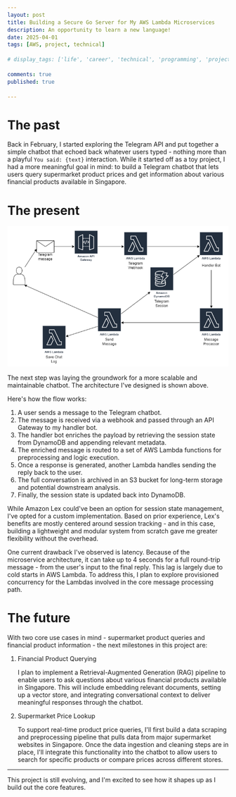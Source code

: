 ```yaml
---
layout: post
title: Building a Secure Go Server for My AWS Lambda Microservices
description: An opportunity to learn a new language!
date: 2025-04-01
tags: [AWS, project, technical]

# display_tags: ['life', 'career', 'technical', 'programming', 'project', 'AWS', 'growth']

comments: true
published: true

---
```


# The past
Back in February, I started exploring the Telegram API and put together a simple chatbot that echoed back whatever users typed - nothing more than a playful `You said: {text}` interaction. While it started off as a toy project, I had a more meaningful goal in mind: to build a Telegram chatbot that lets users query supermarket product prices and get information about various financial products available in Singapore.

# The present
![chatbot_architecture](https://github.com/brandonyongys/brandonyongys.github.io/blob/master/assets/img/2025-imgs/overall_architecture.png?raw=true)

The next step was laying the groundwork for a more scalable and maintainable chatbot. The architecture I've designed is shown above.

Here's how the flow works:
1. A user sends a message to the Telegram chatbot.
1. The message is received via a webhook and passed through an API Gateway to my handler bot.
1. The handler bot enriches the payload by retrieving the session state from DynamoDB and appending relevant metadata.
1. The enriched message is routed to a set of AWS Lambda functions for preprocessing and logic execution.
1. Once a response is generated, another Lambda handles sending the reply back to the user.
1. The full conversation is archived in an S3 bucket for long-term storage and potential downstream analysis.
1. Finally, the session state is updated back into DynamoDB.

While Amazon Lex could've been an option for session state management, I've opted for a custom implementation. Based on prior experience, Lex's benefits are mostly centered around session tracking - and in this case, building a lightweight and modular system from scratch gave me greater flexibility without the overhead.

One current drawback I've observed is latency. Because of the microservice architecture, it can take up to 4 seconds for a full round-trip message - from the user's input to the final reply. This lag is largely due to cold starts in AWS Lambda. To address this, I plan to explore provisioned concurrency for the Lambdas involved in the core message processing path.

# The future
With two core use cases in mind - supermarket product queries and financial product information - the next milestones in this project are:

1. Financial Product Querying

    I plan to implement a Retrieval-Augmented Generation (RAG) pipeline to enable users to ask questions about various financial products available in Singapore. This will include embedding relevant documents, setting up a vector store, and integrating conversational context to deliver meaningful responses through the chatbot.

1. Supermarket Price Lookup

    To support real-time product price queries, I'll first build a data scraping and preprocessing pipeline that pulls data from major supermarket websites in Singapore. Once the data ingestion and cleaning steps are in place, I'll integrate this functionality into the chatbot to allow users to search for specific products or compare prices across different stores.

<hr>

This project is still evolving, and I'm excited to see how it shapes up as I build out the core features. 